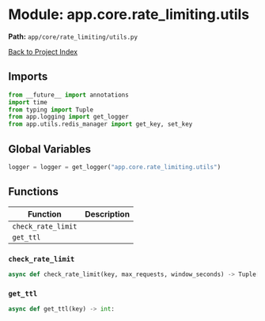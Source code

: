 # Module: app.core.rate_limiting.utils

**Path:** `app/core/rate_limiting/utils.py`

[Back to Project Index](../../../../index.md)

## Imports
```python
from __future__ import annotations
import time
from typing import Tuple
from app.logging import get_logger
from app.utils.redis_manager import get_key, set_key
```

## Global Variables
```python
logger = logger = get_logger("app.core.rate_limiting.utils")
```

## Functions

| Function | Description |
| --- | --- |
| `check_rate_limit` |  |
| `get_ttl` |  |

### `check_rate_limit`
```python
async def check_rate_limit(key, max_requests, window_seconds) -> Tuple[(bool, int, int)]:
```

### `get_ttl`
```python
async def get_ttl(key) -> int:
```
